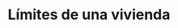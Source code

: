 ---
number: '7'
title: 'Límites de una vivienda'
summary: 'Hogar abarca todos aquellos espacios que tienen un significado emocional, que están llenos de historias y anécdotas qué contar.'
text: 'Consideramos "casa" como un refugio, un lugar propio que podemos adecuar a nuestros gustos, dinámicas y actividades cotidianas. Sin embargo, la realidad nos muestra que solemos romper con esos límites que nos impone dicho término. Si bien, muchas veces estamos restringidos a extender nuestra casa, no parece haber restricciones en ampliar nuestro hogar, apropiándonos de un espacio ajeno, un espacio que es de todos pero que se siente tan propio como la misma casa.'
question: '¿Son estos corredores, aceras o andenes frente a nuestras casas parte de nuestros hogares?'
image: '/limits-of-a-residence.png'
---